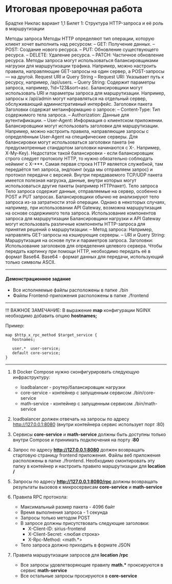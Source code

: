 # Итоговая проверочная работа
Брадтке Никлас вариант 1,1
Билет 1: Структура HTTP-запроса и её роль в маршрутизации

Методы запроса Методы HTTP определяют тип операции, которую клиент хочет выполнить над ресурсом: – GET: Получение данных. – POST: Создание нового ресурса. – PUT: Обновление существующего ресурса. – DELETE: Удаление ресурса. – PATCH: Частичное обновление ресурса. Методы запроса могут использоваться балансировщиками нагрузки для маршрутизации трафика. Например, можно настроить правила, направляющие GET-запросы на один сервер, а POST-запросы — на другой.
Request URI и Query String – Request URI: Указывает путь к ресурсу, например, /api/users. – Query String: Содержит параметры запроса, например, ?id=123&sort=asc. Балансировщики могут использовать URI и параметры запроса для маршрутизации. Например, запросы к /api/admin могут направляться на отдельный сервер, обслуживающий административный интерфейс.
Заголовки пакета Заголовки содержат метаинформацию о запросе: – Content-Type: Тип содержимого тела запроса. – Authorization: Данные для аутентификации. – User-Agent: Информация о клиентском приложении. Балансировщики могут использовать заголовки для маршрутизации. Например, можно настроить правила, направляющие запросы с определённым User-Agent на специфические серверы. Для балансировки могут использоваться заголовки пакета (не предусмотренные стандартом заголовки начинаются с X-. Например, X-My-Key). Недостаток такой балансировки - если балансировщик строго следует протоколу HTTP, то нужно обязательно соблюдать нейминг с X-***. Самая первая строка HTTP является служебной, там передаётся тип запроса, эндпоинт (куда мы отправляем запрос) и протокол передачи с версией. Внутри передаваемого TCP/UDP пакета имеется полезная нагрузка, данные, внутри которых могут использоваться другие пакеты (например HTTPпакет).
Тело запроса Тело запроса содержит данные, отправляемые на сервер, особенно в POST и PUT запросах. Балансировщики обычно не анализируют тело запроса из-за затратности этой операции. Однако в некоторых случаях, например, при использовании API Gateway, возможна маршрутизация на основе содержимого тела запроса.
Использование компонентов запроса для маршрутизации Балансировщики нагрузки и API Gateway могут использовать различные компоненты HTTP-запроса для принятия решений о маршрутизации: – Метод запроса: Например, направлять GET-запросы на кэширующие серверы. – URI и Query String: Маршрутизация на основе пути и параметров запроса. Заголовки: Использование заголовков для определения целевого сервера. Чтобы передать картинку при помощи HTTP, необходимо передать её в формат Base64. Base64 - формат данных для передачи, использующий только символы ASCII.

---

#### Демонстрационное задание

* Все исполняемые файлы расположены в папке ./bin
* Файлы Frontend-приложения расположены в папке ./frontend

---

!!! ВАЖНОЕ ЗАМЕЧАНИЕ:
В выражение **map** конфигурации NGINX необходимо добавить опцию **hostnames;**

Пример:
```
map $http_x_rpc_method $target_service {
   hostnames;

   user.*  user-service;
   default core-service;
}
```
---
1. В Docker Compose нужно сконфигурировать следующую инфраструктуру:
   * loadbalancer - роутер/балансировщик нагрузки
   * core-service - контейнер с запущенным сервисом ./bin/core-service
   * math-service - контейнер с запущенным сервисом ./bin/math-service

2. loadbalancer должен отвечать на запросы по адресу http://127.0.0.1:8080 (внутри контейнера сервис использует порт :80)

3. Сервисы __core-service__ и __math-service__ должны быть доступны только внутри Compose и принимать подключения на порту __:80__

4. Запрос по адресу __http://127.0.0.1:8080__ должен возвращать стартовую страницу frontend приложения. Файлы веб приложения расположены в папке ./frontend. Необходимо смонтировать эту папку в контейнер и настроить правило маршрутизации для __location /__

5. Запросы по адресу __http://127.0.0.1:8080/rpc__ должны возвращать результаты вызовов к микросервисам __core-service__ и __math-service__

6. Правила RPC протокола:
   * Максимальный размер пакета - 4096 байт
   * Время выполнения запроса - 1 секунда
   * Запросы только методом POST
   * В запросе должны присутствовать следующие заголовки:
     * X-Client-ID: sirius-frontend
     * X-Client-Secret: <любая строка>
     * X-Rpc-Method: <math.*>
   * Тело запроса должно приходить в формате JSON

7. Правила маршрутизации запросов для __location /rpc__
   * Все запросы удовлетворяющие правилу __math.*__ проксируются в сервис __math-service__
   * Все остальные запросы просируются в __core-service__
